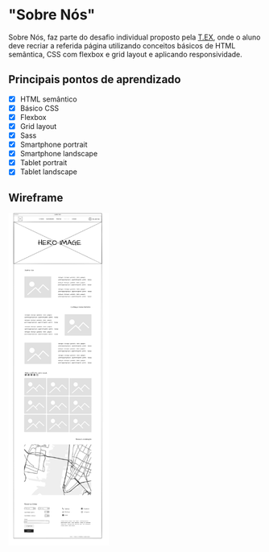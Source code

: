 # "Sobre Nós"

Sobre Nós, faz parte do desafio individual proposto pela [T.EX](https://texperts.com.br/), onde o aluno
deve recriar a referida página utilizando conceitos básicos de HTML semântica, CSS com flexbox e grid layout
e aplicando responsividade.

## Principais pontos de aprendizado

- [X] HTML semântico
- [X] Básico CSS
- [X] Flexbox
- [X] Grid layout
- [X] Sass
- [X] Smartphone portrait
- [X] Smartphone landscape
- [X] Tablet portrait
- [X] Tablet landscape

## Wireframe
<img src="src/images/wirefram.png" alt="drawing" width="200"/>